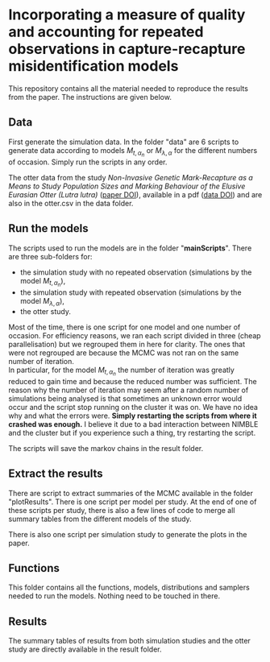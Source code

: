 # Incorporating a measure of quality and accounting for repeated observations in capture-recapture misidentification models

This repository contains all the material needed to reproduce the results from the paper.
The instructions are given below.


## Data

First generate the simulation data. In the folder "data" are 6 scripts to generate data according to models $M_{t, \alpha_n}$ or $M_{\lambda, \alpha}$ for the different numbers of occasion.
Simply run the scripts in any order.

The otter data from the study *Non-Invasive Genetic Mark-Recapture as a Means to Study Population Sizes and Marking Behaviour of the Elusive Eurasian Otter (Lutra lutra)* ([paper DOI](https://doi.org/10.1371/journal.pone.0125684)), available in a pdf ([data DOI](https://doi.org/10.1371/journal.pone.0125684.s002)) and are also in the otter.csv in the data folder.


## Run the models

The scripts used to run the models are in the folder "**mainScripts**". There are three sub-folders for:

* the simulation study with no repeated observation (simulations by the model $M_{t, \alpha_n}$), 
* the simulation study with repeated observation (simulations by the model $M_{\lambda, \alpha}$), 
* the otter study.

Most of the time, there is one script for one model and one number of occasion. For efficiency reasons, we ran each script divided in three (cheap parallelisation) but we regrouped them in here for clarity. The ones that were not regrouped are because the MCMC was not ran on the same number of iteration.  
In particular, for the model $M_{t, \alpha_n}$ the number of iteration was greatly reduced to gain time and because the reduced number was sufficient. The reason why the number of iteration may seem after a random number of simulations being analysed is that sometimes an unknown error would occur and the script stop running on the cluster it was on. We have no idea why and what the errors were. **Simply restarting the scripts from where it crashed was enough.** I believe it due to a bad interaction between NIMBLE and the cluster but if you experience such a thing, try restarting the script.

The scripts will save the markov chains in the result folder.


## Extract the results

There are script to extract summaries of the MCMC available in the folder "plotResults". There is one script per model per study. At the end of one of these scripts per study, there is also a few lines of code to merge all summary tables from the different models of the study.

There is also one script per simulation study to generate the plots in the paper.


## Functions

This folder contains all the functions, models, distributions and samplers needed to run the models. Nothing need to be touched in there.


## Results

The summary tables of results from both simulation studies and the otter study are directly available in the result folder.

